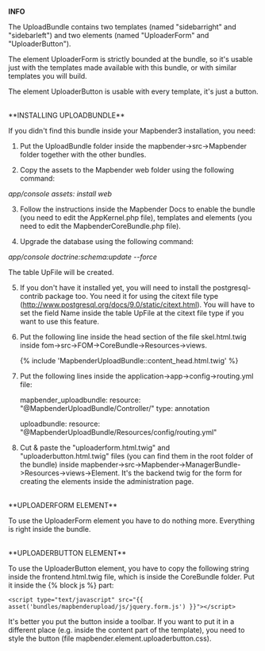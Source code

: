 **INFO**

The UploadBundle contains two templates (named "sidebarright" and "sidebarleft") and two elements (named "UploaderForm" and "UploaderButton").

The element UploaderForm is strictly bounded at the bundle, so it's usable just with the templates made available with this bundle, or with similar templates you will build.

The element UploaderButton is usable with every template, it's just a button.

<br />
**INSTALLING UPLOADBUNDLE**

If you didn't find this bundle inside your Mapbender3 installation, you need:

1) Put the UploadBundle folder inside the mapbender->src->Mapbender folder together with the other bundles.

2) Copy the assets to the Mapbender web folder using the following command:

<i>app/console assets: install web</i>

3) Follow the instructions inside the Mapbender Docs to enable the bundle (you need to edit the AppKernel.php file), templates and elements (you need to edit the MapbenderCoreBundle.php file).

4) Upgrade the database using the following command:

<i>app/console doctrine:schema:update --force</i>

The table UpFile will be created.

5) If you don't have it installed yet, you will need to install the postgresql-contrib package too. You need it for using the citext file type (http://www.postgresql.org/docs/9.0/static/citext.html). You will have to set the field Name inside the table UpFile at the citext file type if you want to use this feature.

6) Put the following line inside the head section of the file skel.html.twig inside fom->src->FOM->CoreBundle->Resources->views.

	{% include 'MapbenderUploadBundle::content_head.html.twig' %}

7) Put the following lines inside the application->app->config->routing.yml file:
	
	mapbender_uploadbundle:
    	resource: "@MapbenderUploadBundle/Controller/"
    	type: annotation
    
	uploadbundle:
    	resource: "@MapbenderUploadBundle/Resources/config/routing.yml"

8) Cut & paste the "uploaderform.html.twig" and "uploaderbutton.html.twig" files (you can find them in the root folder of the bundle) inside mapbender->src->Mapbender->ManagerBundle->Resources->views->Element. It's the backend twig for the form for creating the elements inside the administration page.

<BR />
**UPLOADERFORM ELEMENT**

To use the UploaderForm element you have to do nothing more. Everything is right inside the bundle.

<BR />
**UPLOADERBUTTON ELEMENT**

To use the UploaderButton element, you have to copy the following string inside the frontend.html.twig file, which is inside the CoreBundle folder. Put it inside the {% block js %} part:

	<script type="text/javascript" src="{{ asset('bundles/mapbenderupload/js/jquery.form.js') }}"></script>

It's better you put the button inside a toolbar. If you want to put it in a different place (e.g. inside the content part of the template), you need to style the button (file mapbender.element.uploaderbutton.css).